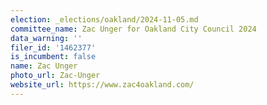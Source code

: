 ```yaml
---
election: _elections/oakland/2024-11-05.md
committee_name: Zac Unger for Oakland City Council 2024
data_warning: ''
filer_id: '1462377'
is_incumbent: false
name: Zac Unger
photo_url: Zac-Unger
website_url: https://www.zac4oakland.com/
---
```

